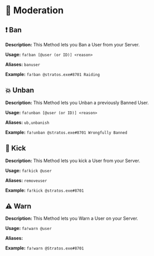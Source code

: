 # 🔨 Moderation

## ❗ Ban
**Description:** This Method lets you Ban a User from your Server.

**Usage:** `fa!ban [@user (or ID)] <reason>` 

**Aliases:** `banuser`

**Example:** `fa!ban @stratos.exe#8701 Raiding`


## 💥 Unban
**Description:** This Method lets you Unban a previously Banned User.

**Usage:** `fa!unban [@user (or ID)] <reason>`

**Aliases:** `ub,unbanish`

**Example:** `fa!unban @stratos.exe#8701 Wrongfully Banned`


## 🦶 Kick
**Description:** This Method lets you kick a User from your Server. 

**Usage:** `fa!kick @user`

**Aliases:** `removeuser`

**Example:** `fa!kick @stratos.exe#8701`


## ⚠ Warn
**Description:** This Method lets you Warn a User on your Server. 

**Usage:** `fa!warn @user`

**Aliases:** 

**Example:** `fa!warn @Stratos.exe#8701`
